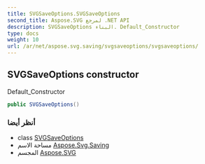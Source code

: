 ```yaml
---
title: SVGSaveOptions.SVGSaveOptions
second_title: Aspose.SVG لمرجع .NET API
description: SVGSaveOptions البناء. Default_Constructor
type: docs
weight: 10
url: /ar/net/aspose.svg.saving/svgsaveoptions/svgsaveoptions/
---
```

## SVGSaveOptions constructor

Default_Constructor

```csharp
public SVGSaveOptions()
```

### أنظر أيضا

* class [SVGSaveOptions](../)
* مساحة الاسم [Aspose.Svg.Saving](../../svgsaveoptions/)
* المجسم [Aspose.SVG](../../../)


